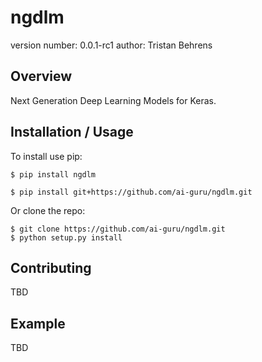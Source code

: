 ngdlm
===============================

version number: 0.0.1-rc1
author: Tristan Behrens

Overview
--------

Next Generation Deep Learning Models for Keras.

Installation / Usage
--------------------

To install use pip:

    $ pip install ngdlm

    $ pip install git+https://github.com/ai-guru/ngdlm.git


Or clone the repo:

    $ git clone https://github.com/ai-guru/ngdlm.git
    $ python setup.py install

Contributing
------------

TBD

Example
-------

TBD
